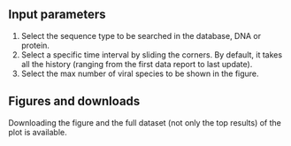 ## Input parameters 

1. Select the sequence type to be searched in the database, DNA or protein.  
2. Select a specific time interval by sliding the corners. By default, it takes all the history (ranging from the first data report to last update). 
3. Select the max number of viral species to be shown in the figure.

## Figures and downloads

Downloading the figure and the full dataset (not only the top results) of the plot is available. 
